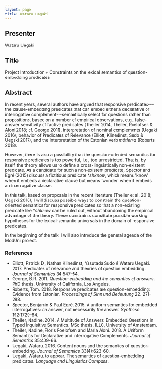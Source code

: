 ```yaml
---
layout: page
title: Wataru Uegaki
---
```


## Presenter

Wataru Uegaki

## Title

Project Introduction + Constraints on the lexical semantics of question-embedding predicates

## Abstract

In recent years, several authors have argued that responsive predicates---the
clause-embedding predicates that can embed either a declarative or
interrogative complement---semantically select for questions rather than
propositions, based on a number of empirical observations, e.g., false-answer
sensitivity of factive predicates (Theiler 2014, Theiler, Roelofsen & Aloni
2018; cf. George 2011), interpretation of nominal complements (Uegaki 2016),
behavior of Predicates of Relevance (Elliott, Klinedinst, Sudo & Uegaki
2017), and the interpretation of the Estonian verb *mõtlema* (Roberts 2018).

However, there is also a possibility that the question-oriented semantics for
responsive predicates is too powerful, i.e., too unrestricted. That is, by
itself, the theory allows us to define a cross-linguistically non-existent
predicate. As a candidate for such a non-existent predicate, Spector and Egré
(2015) discuss a fictitious predicate \*_shknow_, which means 'know' when it
embeds a declarative clause but means 'wonder' when it embeds an interrogative
clause.

In this talk, based on proposals in the recent literature (Theiler et al.
2018; Uegaki 2018), I will discuss possible ways to constrain the
question-oriented semantics for responsive predicates so that a non-existing
predicate like \*_shknow_ can be ruled out, without abandoning the empirical
advantage of the theory. These constraints constitute possible working
hypotheses for the lexical-semantic universals in the domain of responsive 
predicates. 

In the beginning of the talk, I will also introduce the general
agenda of the ModUni project. 

### References

- Elliott, Patrick D., Nathan Klinedinst, Yasutada Sudo & Wataru Uegaki. 2017. Predicates of relevance and theories of question embedding. *Journal of Semantics* 34:547–54. 
- George, B.R. 2011. *Question-embedding and the semantics of answers*. PhD thesis. University of California, Los Angeles. 
- Roberts, Tom. 2018. Responsive predicates are question-embedding: Evidence from Estonian. *Proceedings of Sinn und Bedeutung* 22. 271-288.
- Spector, Benjamin & Paul Egré. 2015. A uniform semantics for embedded interrogatives: *an* answer, not necessarily *the* answer. *Synthese* 192:1729–84.
- Theiler, Nadine. 2014. A Multitude of Answers: Embedded Questions in Typed Inquisitive Semantics. MSc thesis. ILLC, University of Amsterdam. 
- Theiler, Nadine, Floris Roelofsen and Maria Aloni. 2018. A Uniform Semantics for Declarative and Interrogative Complements. *Journal of Semantics* 35:409-66.
- Uegaki, Wataru. 2016. Content nouns and the semantics of question-embedding. *Journal of Semantics* 33(4):623–60.
- Uegaki, Wataru. to appear. The semantics of question-embedding predicates. *Language and Linguistics Compass*.


